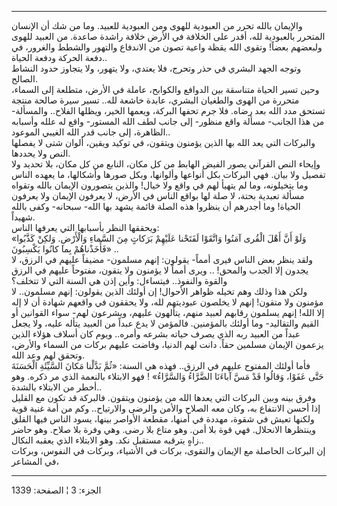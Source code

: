 ------------------------------------------------------------------------

والإيمان بالله تحرر من العبودية للهوى ومن العبودية للعبيد. وما من شك أن
الإنسان المتحرر بالعبودية لله، أقدر على الخلافة في الأرض خلافة راشدة
صاعدة. من العبيد للهوى ولبعضهم بعضاً! وتقوى الله يقظة واعية تصون من
الاندفاع والتهور والشطط والغرور، في دفعة الحركة ودفعة الحياة..  
وتوجه الجهد البشري في حذر وتحرج، فلا يعتدي، ولا يتهور، ولا يتجاوز حدود
النشاط الصالح.  
وحين تسير الحياة متناسقة بين الدوافع والكوابح، عاملة في الأرض، متطلعة
إلى السماء، متحررة من الهوى والطغيان البشري، عابدة خاشعة لله.. تسير سيرة
صالحة منتجة تستحق مدد الله بعد رضاه. فلا جرم تحفها البركة، ويعمها الخير،
ويظلها الفلاح.. والمسألة- من هذا الجانب- مسألة واقع منظور- إلى جانب لطف
الله المستور- واقع له علله وأسبابه الظاهرة، إلى جانب قدر الله الغيبي
الموعود..  
والبركات التي يعد الله بها الذين يؤمنون ويتقون، في توكيد ويقين، ألوان
شتى لا يفصلها النص ولا يحددها.  
وإيحاء النص القرآني يصور الفيض الهابط من كل مكان، النابع من كل مكان، بلا
تحديد ولا تفصيل ولا بيان. فهي البركات بكل أنواعها وألوانها، وبكل صورها
وأشكالها، ما يعهده الناس وما يتخيلونه، وما لم يتهيأ لهم في واقع ولا
خيال! والذين يتصورون الإيمان بالله وتقواه مسألة تعبدية بحتة، لا صلة لها
بواقع الناس في الأرض، لا يعرفون الإيمان ولا يعرفون الحياة! وما أجدرهم أن
ينظروا هذه الصلة قائمة يشهد بها الله- سبحانه- وكفى بالله شهيداً.  
ويحققها النظر بأسبابها التي يعرفها الناس:  
«وَلَوْ أَنَّ أَهْلَ الْقُرى آمَنُوا وَاتَّقَوْا لَفَتَحْنا عَلَيْهِمْ بَرَكاتٍ مِنَ السَّماءِ وَالْأَرْضِ. وَلكِنْ
كَذَّبُوا فَأَخَذْناهُمْ بِما كانُوا يَكْسِبُونَ» ..  
ولقد ينظر بعض الناس فيرى أمماً- يقولون: إنهم مسلمون- مضيقاً عليهم في
الرزق، لا يجدون إلا الجدب والمحق! .. ويرى أمماً لا يؤمنون ولا يتقون،
مفتوحاً عليهم في الرزق والقوة والنفوذ.. فيتساءل: وأين إذن هي السنة التي
لا تتخلف؟  
ولكن هذا وذلك وهم تخيله ظواهر الأحوال! إن أولئك الذين يقولون: إنهم
مسلمون.. لا مؤمنون ولا متقون! إنهم لا يخلصون عبوديتهم لله، ولا يحققون في
واقعهم شهادة أن لا إله إلا الله! إنهم يسلمون رقابهم لعبيد منهم، يتألهون
عليهم، ويشرعون لهم- سواء القوانين أو القيم والتقاليد- وما أولئك
بالمؤمنين. فالمؤمن لا يدع عبداً من العبيد يتأله عليه، ولا يجعل عبداً من
العبيد ربه الذي يصرف حياته بشرعه وأمره.. ويوم كان أسلاف هؤلاء الذين
يزعمون الإيمان مسلمين حقاً. دانت لهم الدنيا، وفاضت عليهم بركات من السماء
والأرض، وتحقق لهم وعد الله.  
فأما أولئك المفتوح عليهم في الرزق.. فهذه هي السنة: «ثُمَّ بَدَّلْنا مَكانَ السَّيِّئَةِ
الْحَسَنَةَ حَتَّى عَفَوْا، وَقالُوا قَدْ مَسَّ آباءَنَا الضَّرَّاءُ وَالسَّرَّاءُ» ! فهو الابتلاء
بالنعمة الذي مر ذكره. وهو أخطر من الابتلاء بالشدة..  
وفرق بينه وبين البركات التي يعدها الله من يؤمنون ويتقون. فالبركة قد تكون
مع القليل إذا أحسن الانتفاع به، وكان معه الصلاح والأمن والرضى
والارتياح.. وكم من أمة غنية قوية ولكنها تعيش في شقوة، مهددة في أمنها،
مقطعة الأواصر بينها، يسود الناس فيها القلق وينتظرها الانحلال. فهي قوة
بلا أمن. وهو متاع بلا رضى. وهي وفرة بلا صلاح. وهو حاضر زاهٍ يترقبه مستقبل
نكد. وهو الابتلاء الذي يعقبه النكال..  
إن البركات الحاصلة مع الإيمان والتقوى، بركات في الأشياء، وبركات في
النفوس، وبركات في المشاعر،

------------------------------------------------------------------------

الجزء: 3 ¦ الصفحة: 1339
